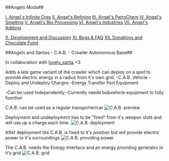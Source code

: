 ##Angels Mods##

[I.   Angel's Infinite Ores](https://forums.factorio.com/viewtopic.php?f=93&t=21909&p=137842#p137842)
[II.  Angel's Refining](https://forums.factorio.com/viewtopic.php?f=93&t=24906)
[III.  Angel's PetroChem](https://forums.factorio.com/viewtopic.php?f=185&t=25472)
[IV.  Angel's Smelting](https://forums.factorio.com/viewtopic.php?f=185&t=33566)
[V.  Angel's Bio Processing](https://forums.factorio.com/viewtopic.php?f=185&t=25469)
[VI.  Angel's Industries](https://forums.factorio.com/viewtopic.php?f=185&t=58585)
[VII.  Angel's Addons](https://forums.factorio.com/viewtopic.php?f=185&t=30962)

[X.  Development and Discussion](https://forums.factorio.com/viewtopic.php?f=185&t=19652)
[XI.  Bugs & FAQ](https://forums.factorio.com/viewtopic.php?f=185&t=25468)
[XII.  Donations and Chocolate Fund](https://forums.factorio.com/viewtopic.php?f=185&t=38649)

##Angels and Santas - C.A.B. - Crawler Autonomous Base##

In collaboration with [lovely_santa](https://mods.factorio.com/user/lovely_santa) <3

Adds a late game variant of the crawler which can deploy on a spot to provide electric energy in a radius from it's own grid.
-C.A.B. Vehicle
-Deploy and Undeploy Charges
-Energy Transfer Port Equipment

-Can be used Independently
-Currently needs bobvehicle equipment to fully function

C.A.B. can be used as a regular transporter/car
![C.A.B. preview](https://i.imgur.com/yUozPvw.png)

Deployment and undeployment has to be "fired" from it's weapon slots and will use up a charge each time.
![C.A.B. deployment](https://i.imgur.com/U4qH5uy.png)

After deployment the C.A.B. is fixed to it's position but will provide electric power to it's surroundings
![C.A.B. providing power](https://i.imgur.com/qbOiVsT.png)

The C.A.B. needs the Energy Interface and an energy providing generator in it's grid
![C.A.B. grid](https://i.imgur.com/naheBR8.png)